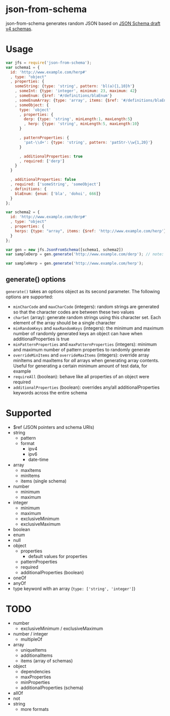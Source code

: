 # json-from-schema

json-from-schema generates random JSON based on [JSON Schema draft v4 schemas](http://json-schema.org).

# Usage

```javascript
var jfs = require('json-from-schema');
var schema1 = {
  id: 'http://www.example.com/herp#'
  , type: "object"
  , properties: {
    someString: {type: 'string', pattern: 'bl(a){1,10}h'}
    , someInt: {type: 'integer', minimum: 23, maximum: 42}
    , someEnum: {$ref: '#/definitions/blaEnum'}
    , someEnumArray: {type: 'array', items: {$ref: '#/definitions/blaEnum'}, minItems: 5, maxItems: 8}
    , someObject: {
      type: 'object'
      , properties: {
        derp: {type: 'string', minLength:1, maxLength:5}
        , herp: {type: 'string', minLength:5, maxLength:10}
      }

      , patternProperties: {
        'pat-\\d+': {type: 'string', pattern: 'patStr-\\w{1,20}'}
      }

      , additionalProperties: true
      , required: ['derp']
    }
  }

  , additionalProperties: false
  , required: ['someString', 'someObject']
  , definitions: {
    blaEnum: {enum: ['bla', 'dohoi', 666]}
  }
};

var schema2 = {
  id: 'http://www.example.com/derp#'
  , type: "object"
  , properties: {
    herps: {type: "array", items: {$ref: 'http://www.example.com/herp'}}
  }
};

var gen = new jfs.JsonFromSchema([schema1, schema2])
var sampleDerp = gen.generate('http://www.example.com/derp'); // note: no hash at the end

var sampleHerp = gen.generate('http://www.example.com/herp');

```

## generate() options

`generate()` takes an options object as its second parameter. The following options are supported:

* `minCharCode` and `maxCharCode` (integers): random strings are generated so that the character codes are between these two values
* `charSet` (array): generate random strings using this character set. Each element of the array should be a single character
* `minRandomKeys` and `maxRandomKeys` (integers): the minimum and maximum number of randomly generated keys an object can have when additionalProperties is true
* `minPatternProperties` and `maxPatternProperties` (integers): minimum and maximum number of pattern properties to randomly generate
* `overrideMinItems` and `overrideMaxItems` (integers): override array minItems and maxItems for *all* arrays when generating array contents. Useful for generating a certain minimum amount of test data, for example
* `requireAll` (boolean): behave like all properties of an object were required
* `additionalProperties` (boolean): overrides any/all additionalProperties keywords across the entire schema

# Supported

* $ref (JSON pointers and schema URIs)
* string
  * pattern
  * format
    * ipv4
    * ipv6
    * date-time
* array
  * maxItems
  * minItems
  * items (single schema)
* number
  * minimum
  * maximum
* integer
  * minimum
  * maximum
  * exclusiveMinimum
  * exclusiveMaximum
* boolean
* enum
* null
* object
  * properties
    * default values for properties
  * patternProperties
  * required
  * additionalProperties (boolean)
* oneOf
* anyOf
* type keyword with an array (`type: ['string', 'integer']`)

# TODO

* number
  * exclusiveMinimum / exclusiveMaximum
* number / integer
  * multipleOf
* array
  * uniqueItems
  * additionalItems
  * items (array of schemas)
* object
  * dependencies
  * maxProperties
  * minProperties
  * additionalProperties (schema)
* allOf
* not
* string
  * more formats
